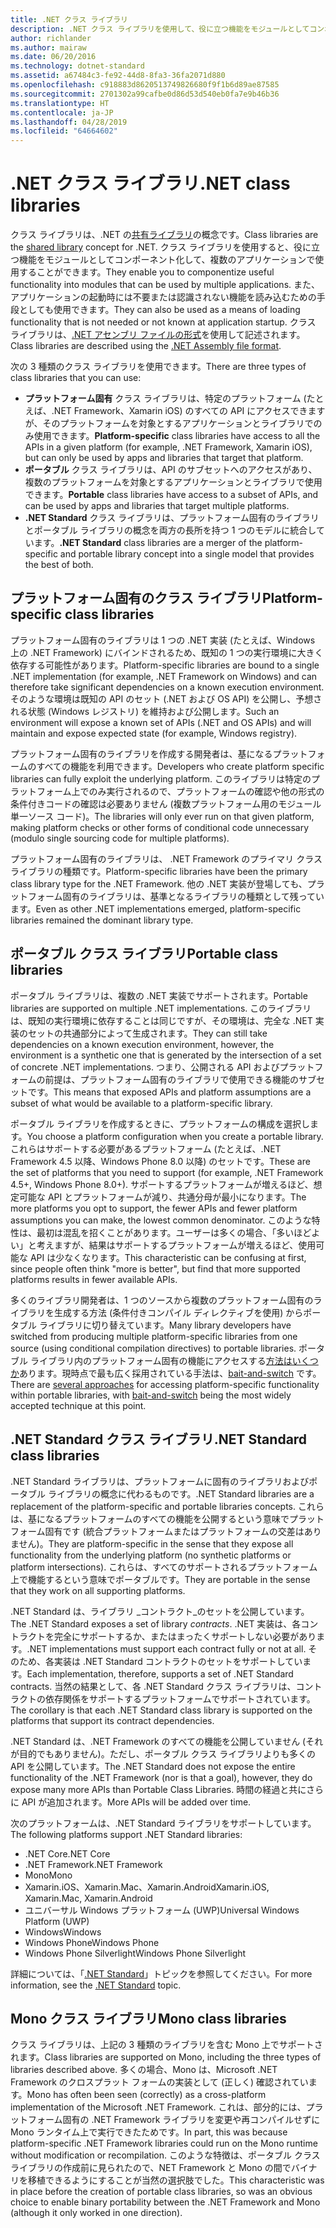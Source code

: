 ```yaml
---
title: .NET クラス ライブラリ
description: .NET クラス ライブラリを使用して、役に立つ機能をモジュールとしてコンポーネント化して、複数のアプリケーションで使用する方法について説明します。
author: richlander
ms.author: mairaw
ms.date: 06/20/2016
ms.technology: dotnet-standard
ms.assetid: a67484c3-fe92-44d8-8fa3-36fa2071d880
ms.openlocfilehash: c918883d8620513749826680f9f1b6d89ae87585
ms.sourcegitcommit: 2701302a99cafbe0d86d53d540eb0fa7e9b46b36
ms.translationtype: HT
ms.contentlocale: ja-JP
ms.lasthandoff: 04/28/2019
ms.locfileid: "64664602"
---
```

# <a name="net-class-libraries"></a><span data-ttu-id="6a4fb-103">.NET クラス ライブラリ</span><span class="sxs-lookup"><span data-stu-id="6a4fb-103">.NET class libraries</span></span>

<span data-ttu-id="6a4fb-104">クラス ライブラリは、.NET の[共有ライブラリ](https://en.wikipedia.org/wiki/Library_%28computing%29#Shared_libraries)の概念です。</span><span class="sxs-lookup"><span data-stu-id="6a4fb-104">Class libraries are the [shared library](https://en.wikipedia.org/wiki/Library_%28computing%29#Shared_libraries) concept for .NET.</span></span> <span data-ttu-id="6a4fb-105">クラス ライブラリを使用すると、役に立つ機能をモジュールとしてコンポーネント化して、複数のアプリケーションで使用することができます。</span><span class="sxs-lookup"><span data-stu-id="6a4fb-105">They enable you to componentize useful functionality into modules that can be used by multiple applications.</span></span> <span data-ttu-id="6a4fb-106">また、アプリケーションの起動時には不要または認識されない機能を読み込むための手段としても使用できます。</span><span class="sxs-lookup"><span data-stu-id="6a4fb-106">They can also be used as a means of loading functionality that is not needed or not known at application startup.</span></span> <span data-ttu-id="6a4fb-107">クラス ライブラリは、[.NET アセンブリ ファイルの形式](assembly/file-format.md)を使用して記述されます。</span><span class="sxs-lookup"><span data-stu-id="6a4fb-107">Class libraries are described using the [.NET Assembly file format](assembly/file-format.md).</span></span>

<span data-ttu-id="6a4fb-108">次の 3 種類のクラス ライブラリを使用できます。</span><span class="sxs-lookup"><span data-stu-id="6a4fb-108">There are three types of class libraries that you can use:</span></span>

* <span data-ttu-id="6a4fb-109">**プラットフォーム固有** クラス ライブラリは、特定のプラットフォーム (たとえば、.NET Framework、Xamarin iOS) のすべての API にアクセスできますが、そのプラットフォームを対象とするアプリケーションとライブラリでのみ使用できます。</span><span class="sxs-lookup"><span data-stu-id="6a4fb-109">**Platform-specific** class libraries have access to all the APIs in a given platform (for example, .NET Framework, Xamarin iOS), but can only be used by apps and libraries that target that platform.</span></span>
* <span data-ttu-id="6a4fb-110">**ポータブル** クラス ライブラリは、API のサブセットへのアクセスがあり、複数のプラットフォームを対象とするアプリケーションとライブラリで使用できます。</span><span class="sxs-lookup"><span data-stu-id="6a4fb-110">**Portable** class libraries have access to a subset of APIs, and can be used by apps and libraries that target multiple platforms.</span></span>
* <span data-ttu-id="6a4fb-111">**.NET Standard** クラス ライブラリは、プラットフォーム固有のライブラリとポータブル ライブラリの概念を両方の長所を持つ 1 つのモデルに統合しています。</span><span class="sxs-lookup"><span data-stu-id="6a4fb-111">**.NET Standard** class libraries are a merger of the platform-specific and portable library concept into a single model that provides the best of both.</span></span>

## <a name="platform-specific-class-libraries"></a><span data-ttu-id="6a4fb-112">プラットフォーム固有のクラス ライブラリ</span><span class="sxs-lookup"><span data-stu-id="6a4fb-112">Platform-specific class libraries</span></span>

<span data-ttu-id="6a4fb-113">プラットフォーム固有のライブラリは 1 つの .NET 実装 (たとえば、Windows 上の .NET Framework) にバインドされるため、既知の 1 つの実行環境に大きく依存する可能性があります。</span><span class="sxs-lookup"><span data-stu-id="6a4fb-113">Platform-specific libraries are bound to a single .NET implementation (for example, .NET Framework on Windows) and can therefore take significant dependencies on a known execution environment.</span></span> <span data-ttu-id="6a4fb-114">そのような環境は既知の API のセット (.NET および OS API) を公開し、予想される状態 (Windows レジストリ) を維持および公開します。</span><span class="sxs-lookup"><span data-stu-id="6a4fb-114">Such an environment will expose a known set of APIs (.NET and OS APIs) and will maintain and expose expected state (for example, Windows registry).</span></span>

<span data-ttu-id="6a4fb-115">プラットフォーム固有のライブラリを作成する開発者は、基になるプラットフォームのすべての機能を利用できます。</span><span class="sxs-lookup"><span data-stu-id="6a4fb-115">Developers who create platform specific libraries can fully exploit the underlying platform.</span></span> <span data-ttu-id="6a4fb-116">このライブラリは特定のプラットフォーム上でのみ実行されるので、プラットフォームの確認や他の形式の条件付きコードの確認は必要ありません (複数プラットフォーム用のモジュール単一ソース コード)。</span><span class="sxs-lookup"><span data-stu-id="6a4fb-116">The libraries will only ever run on that given platform, making platform checks or other forms of conditional code unnecessary (modulo single sourcing code for multiple platforms).</span></span>

<span data-ttu-id="6a4fb-117">プラットフォーム固有のライブラリは、 .NET Framework のプライマリ クラス ライブラリの種類です。</span><span class="sxs-lookup"><span data-stu-id="6a4fb-117">Platform-specific libraries have been the primary class library type for the .NET Framework.</span></span> <span data-ttu-id="6a4fb-118">他の .NET 実装が登場しても、プラットフォーム固有のライブラリは、基準となるライブラリの種類として残っています。</span><span class="sxs-lookup"><span data-stu-id="6a4fb-118">Even as other .NET implementations emerged, platform-specific libraries remained the dominant library type.</span></span>

## <a name="portable-class-libraries"></a><span data-ttu-id="6a4fb-119">ポータブル クラス ライブラリ</span><span class="sxs-lookup"><span data-stu-id="6a4fb-119">Portable class libraries</span></span>

<span data-ttu-id="6a4fb-120">ポータブル ライブラリは、複数の .NET 実装でサポートされます。</span><span class="sxs-lookup"><span data-stu-id="6a4fb-120">Portable libraries are supported on multiple .NET implementations.</span></span> <span data-ttu-id="6a4fb-121">このライブラリは、既知の実行環境に依存することは同じですが、その環境は、完全な .NET 実装のセットの共通部分によって生成されます。</span><span class="sxs-lookup"><span data-stu-id="6a4fb-121">They can still take dependencies on a known execution environment, however, the environment is a synthetic one that is generated by the intersection of a set of concrete .NET implementations.</span></span> <span data-ttu-id="6a4fb-122">つまり、公開される API およびプラットフォームの前提は、プラットフォーム固有のライブラリで使用できる機能のサブセットです。</span><span class="sxs-lookup"><span data-stu-id="6a4fb-122">This means that exposed APIs and platform assumptions are a subset of what would be available to a platform-specific library.</span></span>

<span data-ttu-id="6a4fb-123">ポータブル ライブラリを作成するときに、プラットフォームの構成を選択します。</span><span class="sxs-lookup"><span data-stu-id="6a4fb-123">You choose a platform configuration when you create a portable library.</span></span> <span data-ttu-id="6a4fb-124">これらはサポートする必要があるプラットフォーム (たとえば、.NET Framework 4.5 以降、Windows Phone 8.0 以降) のセットです。</span><span class="sxs-lookup"><span data-stu-id="6a4fb-124">These are the set of platforms that you need to support (for example, .NET Framework 4.5+, Windows Phone 8.0+).</span></span> <span data-ttu-id="6a4fb-125">サポートするプラットフォームが増えるほど、想定可能な API とプラットフォームが減り、共通分母が最小になります。</span><span class="sxs-lookup"><span data-stu-id="6a4fb-125">The more platforms you opt to support, the fewer APIs and fewer platform assumptions you can make, the lowest common denominator.</span></span> <span data-ttu-id="6a4fb-126">このような特性は、最初は混乱を招くことがあります。ユーザーは多くの場合、「多いほどよい」と考えますが、結果はサポートするプラットフォームが増えるほど、使用可能な API は少なくなります。</span><span class="sxs-lookup"><span data-stu-id="6a4fb-126">This characteristic can be confusing at first, since people often think "more is better", but find that more supported platforms results in fewer available APIs.</span></span>

<span data-ttu-id="6a4fb-127">多くのライブラリ開発者は、1 つのソースから複数のプラットフォーム固有のライブラリを生成する方法 (条件付きコンパイル ディレクティブを使用) からポータブル ライブラリに切り替えています。</span><span class="sxs-lookup"><span data-stu-id="6a4fb-127">Many library developers have switched from producing multiple platform-specific libraries from one source (using conditional compilation directives) to portable libraries.</span></span> <span data-ttu-id="6a4fb-128">ポータブル ライブラリ内のプラットフォーム固有の機能にアクセスする[方法はいくつか](https://blog.stephencleary.com/2012/11/portable-class-library-enlightenment.html)あります。現時点で最も広く採用されている手法は、[bait-and-switch](https://log.paulbetts.org/the-bait-and-switch-pcl-trick/) です。</span><span class="sxs-lookup"><span data-stu-id="6a4fb-128">There are [several approaches](https://blog.stephencleary.com/2012/11/portable-class-library-enlightenment.html) for accessing platform-specific functionality within portable libraries, with [bait-and-switch](https://log.paulbetts.org/the-bait-and-switch-pcl-trick/) being the most widely accepted technique at this point.</span></span>

## <a name="net-standard-class-libraries"></a><span data-ttu-id="6a4fb-129">.NET Standard クラス ライブラリ</span><span class="sxs-lookup"><span data-stu-id="6a4fb-129">.NET Standard class libraries</span></span>

<span data-ttu-id="6a4fb-130">.NET Standard ライブラリは、プラットフォームに固有のライブラリおよびポータブル ライブラリの概念に代わるものです。</span><span class="sxs-lookup"><span data-stu-id="6a4fb-130">.NET Standard libraries are a replacement of the platform-specific and portable libraries concepts.</span></span> <span data-ttu-id="6a4fb-131">これらは、基になるプラットフォームのすべての機能を公開するという意味でプラットフォーム固有です (統合プラットフォームまたはプラットフォームの交差はありません)。</span><span class="sxs-lookup"><span data-stu-id="6a4fb-131">They are platform-specific in the sense that they expose all functionality from the underlying platform (no synthetic platforms or platform intersections).</span></span> <span data-ttu-id="6a4fb-132">これらは、すべてのサポートされるプラットフォーム上で機能するという意味でポータブルです。</span><span class="sxs-lookup"><span data-stu-id="6a4fb-132">They are portable in the sense that they work on all supporting platforms.</span></span>

<span data-ttu-id="6a4fb-133">.NET Standard は、ライブラリ _コントラクト_のセットを公開しています。</span><span class="sxs-lookup"><span data-stu-id="6a4fb-133">The .NET Standard exposes a set of library _contracts_.</span></span> <span data-ttu-id="6a4fb-134">.NET 実装は、各コントラクトを完全にサポートするか、またはまったくサポートしない必要があります。</span><span class="sxs-lookup"><span data-stu-id="6a4fb-134">.NET implementations must support each contract fully or not at all.</span></span> <span data-ttu-id="6a4fb-135">そのため、各実装は .NET Standard コントラクトのセットをサポートしています。</span><span class="sxs-lookup"><span data-stu-id="6a4fb-135">Each implementation, therefore, supports a set of .NET Standard contracts.</span></span> <span data-ttu-id="6a4fb-136">当然の結果として、各 .NET Standard クラス ライブラリは、コントラクトの依存関係をサポートするプラットフォームでサポートされています。</span><span class="sxs-lookup"><span data-stu-id="6a4fb-136">The corollary is that each .NET Standard class library is supported on the platforms that support its contract dependencies.</span></span>

<span data-ttu-id="6a4fb-137">.NET Standard は、.NET Framework のすべての機能を公開していません (それが目的でもありません)。ただし、ポータブル クラス ライブラリよりも多くの API を公開しています。</span><span class="sxs-lookup"><span data-stu-id="6a4fb-137">The .NET Standard does not expose the entire functionality of the .NET Framework (nor is that a goal), however, they do expose many more APIs than Portable Class Libraries.</span></span> <span data-ttu-id="6a4fb-138">時間の経過と共にさらに API が追加されます。</span><span class="sxs-lookup"><span data-stu-id="6a4fb-138">More APIs will be added over time.</span></span>

<span data-ttu-id="6a4fb-139">次のプラットフォームは、.NET Standard ライブラリをサポートしています。</span><span class="sxs-lookup"><span data-stu-id="6a4fb-139">The following platforms support .NET Standard libraries:</span></span>

* <span data-ttu-id="6a4fb-140">.NET Core</span><span class="sxs-lookup"><span data-stu-id="6a4fb-140">.NET Core</span></span>
* <span data-ttu-id="6a4fb-141">.NET Framework</span><span class="sxs-lookup"><span data-stu-id="6a4fb-141">.NET Framework</span></span>
* <span data-ttu-id="6a4fb-142">Mono</span><span class="sxs-lookup"><span data-stu-id="6a4fb-142">Mono</span></span>
* <span data-ttu-id="6a4fb-143">Xamarin.iOS、Xamarin.Mac、Xamarin.Android</span><span class="sxs-lookup"><span data-stu-id="6a4fb-143">Xamarin.iOS, Xamarin.Mac, Xamarin.Android</span></span>
* <span data-ttu-id="6a4fb-144">ユニバーサル Windows プラットフォーム (UWP)</span><span class="sxs-lookup"><span data-stu-id="6a4fb-144">Universal Windows Platform (UWP)</span></span>
* <span data-ttu-id="6a4fb-145">Windows</span><span class="sxs-lookup"><span data-stu-id="6a4fb-145">Windows</span></span>
* <span data-ttu-id="6a4fb-146">Windows Phone</span><span class="sxs-lookup"><span data-stu-id="6a4fb-146">Windows Phone</span></span>
* <span data-ttu-id="6a4fb-147">Windows Phone Silverlight</span><span class="sxs-lookup"><span data-stu-id="6a4fb-147">Windows Phone Silverlight</span></span>

<span data-ttu-id="6a4fb-148">詳細については、「[.NET Standard](net-standard.md)」トピックを参照してください。</span><span class="sxs-lookup"><span data-stu-id="6a4fb-148">For more information, see the [.NET Standard](net-standard.md) topic.</span></span>

## <a name="mono-class-libraries"></a><span data-ttu-id="6a4fb-149">Mono クラス ライブラリ</span><span class="sxs-lookup"><span data-stu-id="6a4fb-149">Mono class libraries</span></span>

<span data-ttu-id="6a4fb-150">クラス ライブラリは、上記の 3 種類のライブラリを含む Mono 上でサポートされます。</span><span class="sxs-lookup"><span data-stu-id="6a4fb-150">Class libraries are supported on Mono, including the three types of libraries described above.</span></span> <span data-ttu-id="6a4fb-151">多くの場合、Mono は、Microsoft .NET Framework のクロスプラット フォームの実装として (正しく) 確認されています。</span><span class="sxs-lookup"><span data-stu-id="6a4fb-151">Mono has often been seen (correctly) as a cross-platform implementation of the Microsoft .NET Framework.</span></span> <span data-ttu-id="6a4fb-152">これは、部分的には、プラットフォーム固有の .NET Framework ライブラリを変更や再コンパイルせずに Mono ランタイム上で実行できたためです。</span><span class="sxs-lookup"><span data-stu-id="6a4fb-152">In part, this was because platform-specific .NET Framework libraries could run on the Mono runtime without modification or recompilation.</span></span> <span data-ttu-id="6a4fb-153">このような特徴は、ポータブル クラス ライブラリの作成前に見られたので、NET Framework と Mono の間でバイナリを移植できるようにすることが当然の選択肢でした。</span><span class="sxs-lookup"><span data-stu-id="6a4fb-153">This characteristic was in place before the creation of portable class libraries, so was an obvious choice to enable binary portability between the .NET Framework and Mono (although it only worked in one direction).</span></span>
